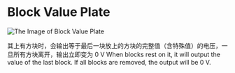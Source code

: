 # Block Value Plate <Badge text="v1.0" type="info"/>

<img alt="The Image of Block Value Plate" src="/images/expand/sensors/GVBlockValuePlateBlock.webp" class="center_image small">

其上有方块时，会输出等于最后一块放上的方块的完整值（含特殊值）的电压，一旦所有方块离开，输出立即变为 0 V
When blocks rest on it, it will output the value of the last block. If all blocks are removed, the output will be 0 V.